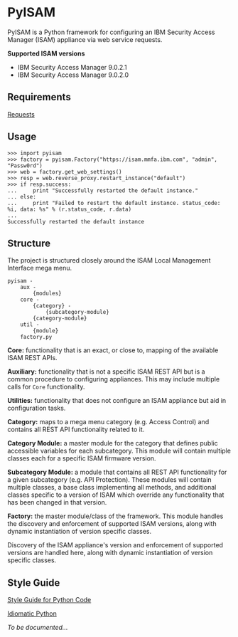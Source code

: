 # PyISAM

PyISAM is a Python framework for configuring an IBM Security Access Manager (ISAM) appliance via web service requests.

**Supported ISAM versions**
* IBM Security Access Manager 9.0.2.1
* IBM Security Access Manager 9.0.2.0

## Requirements

[Requests](http://docs.python-requests.org/en/master)

## Usage

```
>>> import pyisam
>>> factory = pyisam.Factory("https://isam.mmfa.ibm.com", "admin", "Passw0rd")
>>> web = factory.get_web_settings()
>>> resp = web.reverse_proxy.restart_instance("default")
>>> if resp.success:
...     print "Successfully restarted the default instance."
... else:
...     print "Failed to restart the default instance. status_code: %i, data: %s" % (r.status_code, r.data)
...
Successfully restarted the default instance
```

## Structure

The project is structured closely around the ISAM Local Management Interface mega menu.

```
pyisam -
    aux -
        {modules}
    core -
        {category} -
            {subcategory-module}
        {category-module}
    util -
        {module}
    factory.py
```

**Core:** functionality that is an exact, or close to, mapping of the available ISAM REST APIs.

**Auxiliary:** functionality that is not a specific ISAM REST API but is a common procedure to configuring appliances. This may include multiple calls for `Core` functionality.

**Utilities:** functionality that does not configure an ISAM appliance but aid in configuration tasks.

**Category:** maps to a mega menu category (e.g. Access Control) and contains all REST API functionality related to it.

**Category Module:** a master module for the category that defines public accessible variables for each subcategory. This module will contain multiple classes each for a specific ISAM firmware version.

**Subcategory Module:** a module that contains all REST API functionality for a given subcategory (e.g. API Protection). These modules will contain multiple classes, a base class implementing all methods, and additional classes specific to a version of ISAM which override any functionality that has been changed in that version.

**Factory:** the master module/class of the framework. This module handles the discovery and enforcement of supported ISAM versions, along with dynamic instantiation of version specific classes.

Discovery of the ISAM appliance's version and enforcement of supported versions are handled here, along with dynamic instantiation of version specific classes.

## Style Guide

[Style Guide for Python Code](https://www.python.org/dev/peps/pep-0008)

[Idiomatic Python](http://python.net/~goodger/projects/pycon/2007/idiomatic/handout.html)

*To be documented...*
